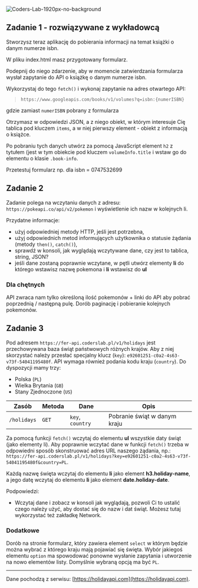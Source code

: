 ![Coders-Lab-1920px-no-background](https://user-images.githubusercontent.com/30623667/104709394-2cabee80-571f-11eb-9518-ea6a794e558e.png)


## Zadanie 1 - rozwiązywane z wykładowcą

Stworzysz teraz aplikację do pobierania informacji na temat książki o danym numerze isbn.

W pliku index.html masz przygotowany formularz.

Podepnij do niego zdarzenie, aby w momencie zatwierdzania formularza wysłał zapytanie do API o książkę o danym numerze isbn.

Wykorzystaj do tego `fetch()` i wykonaj zapytanie na adres otwartego API:
 > `https://www.googleapis.com/books/v1/volumes?q=isbn:{numerISBN}`

gdzie zamiast `numerISBN` pobrany z formularza

Otrzymasz w odpowiedzi JSON, a z niego obiekt, w którym interesuje Cię tablica pod kluczem `items`, a w niej pierwszy element - obiekt z informacją o książce.

Po pobraniu tych danych utwórz za pomocą JavaScript  element `h2` z tytułem (jest w tym obiekcie pod kluczem `volumeInfo.title` i wstaw go do elementu o klasie `.book-info`.


Przetestuj formularz np. dla isbn = 0747532699




## Zadanie 2

Zadanie polega na wczytaniu danych z adresu: `https://pokeapi.co/api/v2/pokemon` i wyświetlenie ich nazw w kolejnych li.

Przydatne informacje:

- użyj odpowiedniej metody HTTP, jeśli jest potrzebna,
- użyj odpowiednich metod informujących użytkownika o statusie żądania (metody `then()`, `catch()`),
- sprawdź w konsoli, jak wyglądają wczytywane dane, czy jest to tablica, string, JSON?
- jeśli dane zostaną poprawnie wczytane, w pętli utwórz elementy **li** do którego wstawisz nazwę pokemona i **li** wstawisz do **ul**

### Dla chętnych

API zwraca nam tylko określoną ilość pokemonów + linki do API aby pobrać poprzednią / następną pulę. Dorób paginację i pobieranie kolejnych pokemonów.


## Zadanie 3


Pod adresem `https://fer-api.coderslab.pl/v1/holidays` jest przechowywana baza świąt państwowych różnych krajów.
Aby z niej skorzystać należy przesłać specjalny klucz (`key`): `e92601251-c0a2-4s63-v73f-54041195480f`. 
API wymaga również podania kodu kraju (`country`). Do dyspozycji mamy trzy: 

- Polska (`PL`)
- Wielka Brytania (`GB`)
- Stany Zjednoczone (`US`)

| Zasób | Metoda | Dane | Opis |
| ----- | ------ | ---- | ---- |
| `/holidays` | `GET` | `key`, `country` | Pobranie świąt w danym kraju |
                       

Za pomocą funkcji ```fetch()``` wczytaj do elementu **ul** wszystkie daty świąt (jako elementy li).
Aby poprawnie wczytać dane w funkcji ```fetch()``` trzeba w odpowiedni sposób skonstruować adres URL naszego żądania, np.: `https://fer-api.coderslab.pl/v1/holidays?key=e92601251-c0a2-4s63-v73f-54041195480f&country=PL`.

Każdą nazwę święta wczytaj do elementu **li** jako element **h3.holiday-name**, a jego datę wczytaj do elementu **li** jako element **date.holiday-date**.

Podpowiedzi:
* Wczytaj dane i zobacz w konsoli jak wyglądają, pozwoli Ci to ustalić czego należy użyć, aby dostać się do nazw i dat świąt. Możesz tutaj wykorzystać też zakładkę Network.


### Dodatkowe

Dorób na stronie formularz, który zawiera element `select` w którym będzie można wybrać z którego kraju mają pojawiać się święta. 
Wybór jakiegoś elementu `option` ma spowodować ponowne wysłanie zapytania i utworzenie na nowo elementów listy. 
Domyślnie wybraną opcją ma być `PL`.

---
Dane pochodzą z serwisu: [https://holidayapi.com](https://holidayapi.com).
